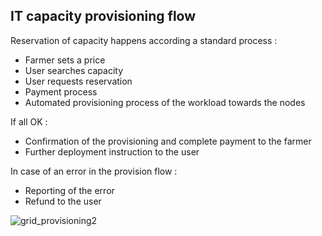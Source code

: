 ## IT capacity provisioning flow 

Reservation of capacity happens according a standard process : 
- Farmer sets a price
- User searches capacity
- User requests reservation
- Payment process
- Automated provisioning process of the workload towards the nodes

If all OK : 
- Confirmation of the provisioning and complete payment to the farmer
- Further deployment instruction to the user

In case of an error in the provision flow : 
- Reporting of the error
- Refund to the user

![grid_provisioning2](https://github.com/threefoldtech/zos/blob/master/assets/grid_provisioning2.png)
